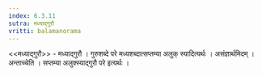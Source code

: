 ```yaml
---
index: 6.3.11
sutra: मध्याद्गुरौ
vritti: balamanorama
---
```


<<मध्याद्गुरौ>> - मध्याद्गुरौ । गुरुशब्दे परे मध्यशब्दात्सप्तम्या अलुक् स्यादित्यर्थः । असंज्ञार्थमिदम् । अन्ताच्चेति । सप्तम्या अलुक्स्याद्गुरौ परे इत्यर्थः । 